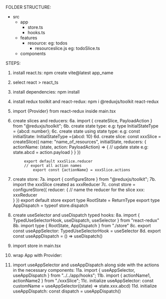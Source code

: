 FOLDER STRUCTURE: 
- src
  - app
    - store.ts
    - hooks.ts
  - features
    - resource: eg: todos
      - resourceslice.js eg: todoSlice.ts
  - components

STEPS: 
1. install react.ts: npm create vite@latest app_name
2. select react > react_ts
3. install dependencies: npm install
4. install redux toolkit and react-redux: npm i @reduxjs/toolkit react-redux
5. import {Provider} from react-redux inside main.tsx
6. create slices and reducers: 
   6a. import { createSlice, PayloadAction } from "@reduxjs/toolkit";
   6b. create state type: e.g: type InitialStateType = {abcd: number};
   6c. create state using state type: e.g: const initialState: InitialStateType ={abcd: 10}
   6d. create slice: const xxxSlice = createSlice({
			name: "name_of_resources",
			initialState,
			reducers: {
			    actionName: (state, action: PayloadAction<payloadType>) => {
			      // update state
			      e.g: state.abcd = action.payload
			    }
			  }
			})
			
			export default xxxSlice.reducer
			// export all action names
		        export const {actionName} = xxxSlice.actions
7. create store:
   7a. import { configureStore } from "@reduxjs/toolkit";
   7b. import the xxxSlice created as xxxReducer
   7c. const store = configureStore({
	 reducer: {
	   // name the reducer for the slice
	   xxx: xxxReducer  
         }
       })
       export default store
       export type RootState = ReturnType<typeof store.getState>
       export type AppDispatch = typeof store.dispatch
8. create useSelector and useDispatch typed hooks:
   8a. import { TypedUseSelectorHook, useDispatch, useSelector } from "react-redux"
   8b. import type { RootState, AppDispatch } from "./store"
   8c. export const useAppSelector: TypedUseSelectorHook<RootState> = useSelector
   8d. export const useAppDispatch = () => useDispatch<AppDispatch>()
9. import store in main.tsx
10. wrap App with Provider: <Provider store={store}><App /></Provider>
11. import useAppSelector and useAppDispatch along side with the actions in the necessary components:
    11a. import { useAppSelector, useAppDispatch } from "../../app/hooks";
    11b. import { actionName1, actionName2 } from "./xxxSlice";
    11c. initialize useAppSelector: const customName = useAppSelector((state) => state.xxx.abcd)
    11d. initialize useAppDispatch: const dispatch = useAppDispatch()
